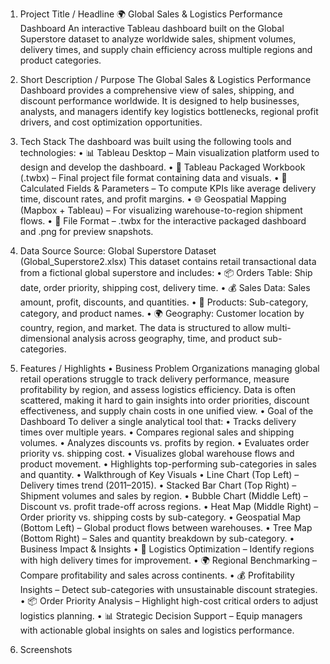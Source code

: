 1. Project Title / Headline
🌍 Global Sales & Logistics Performance Dashboard
An interactive Tableau dashboard built on the Global Superstore dataset to analyze worldwide sales, shipment volumes, delivery times, and supply chain efficiency across multiple regions and product categories.
 
2. Short Description / Purpose
The Global Sales & Logistics Performance Dashboard provides a comprehensive view of sales, shipping, and discount performance worldwide. It is designed to help businesses, analysts, and managers identify key logistics bottlenecks, regional profit drivers, and cost optimization opportunities.
 
3. Tech Stack
The dashboard was built using the following tools and technologies:
• 📊 Tableau Desktop – Main visualization platform used to design and develop the dashboard.
• 📂 Tableau Packaged Workbook (.twbx) – Final project file format containing data and visuals.
• 📝 Calculated Fields & Parameters – To compute KPIs like average delivery time, discount rates, and profit margins.
• 🌐 Geospatial Mapping (Mapbox + Tableau) – For visualizing warehouse-to-region shipment flows.
• 📁 File Format – .twbx for the interactive packaged dashboard and .png for preview snapshots.
 
4. Data Source
Source: Global Superstore Dataset (Global_Superstore2.xlsx)
This dataset contains retail transactional data from a fictional global superstore and includes:
•	📦 Orders Table: Ship date, order priority, shipping cost, delivery time.
•	💰 Sales Data: Sales amount, profit, discounts, and quantities.
•	🛒 Products: Sub-category, category, and product names.
•	🌍 Geography: Customer location by country, region, and market.
The data is structured to allow multi-dimensional analysis across geography, time, and product sub-categories.
 
5. Features / Highlights
• Business Problem
Organizations managing global retail operations struggle to track delivery performance, measure profitability by region, and assess logistics efficiency. Data is often scattered, making it hard to gain insights into order priorities, discount effectiveness, and supply chain costs in one unified view.
• Goal of the Dashboard
To deliver a single analytical tool that:
•	Tracks delivery times over multiple years.
•	Compares regional sales and shipping volumes.
•	Analyzes discounts vs. profits by region.
•	Evaluates order priority vs. shipping cost.
•	Visualizes global warehouse flows and product movement.
•	Highlights top-performing sub-categories in sales and quantity.
• Walkthrough of Key Visuals
•	Line Chart (Top Left) – Delivery times trend (2011–2015).
•	Stacked Bar Chart (Top Right) – Shipment volumes and sales by region.
•	Bubble Chart (Middle Left) – Discount vs. profit trade-off across regions.
•	Heat Map (Middle Right) – Order priority vs. shipping costs by sub-category.
•	Geospatial Map (Bottom Left) – Global product flows between warehouses.
•	Tree Map (Bottom Right) – Sales and quantity breakdown by sub-category.
• Business Impact & Insights
•	🚚 Logistics Optimization – Identify regions with high delivery times for improvement.
•	🌍 Regional Benchmarking – Compare profitability and sales across continents.
•	💰 Profitability Insights – Detect sub-categories with unsustainable discount strategies.
•	📦 Order Priority Analysis – Highlight high-cost critical orders to adjust logistics planning.
•	📊 Strategic Decision Support – Equip managers with actionable global insights on sales and logistics performance.
 
6. Screenshots
